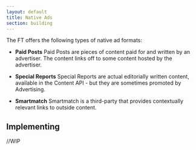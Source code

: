 ```yaml
---
layout: default
title: Native Ads
section: building
---
```


The FT offers the following types of native ad formats:

* **Paid Posts**
Paid Posts are pieces of content paid for and written by an advertiser. The content links off to some content hosted by the advertiser.

* **Special Reports**
Special Reports are actual editorially written content, available in the Content API - but they are sometimes promoted by Advertising.

* **Smartmatch**
Smartmatch is a third-party that provides contextually relevant links to outside content.


## Implementing

//WIP
